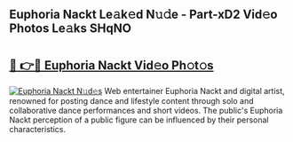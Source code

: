 ## Euphoria Nackt Le𝚊k𝚎d N𝚞𝚍e - Part-xD2 Vid𝚎o Photos Le𝚊ks SHqNO

# <h2><a href="http://fb7x5h.evod.top/?m=Euphoria+Nackt">🔗 👉🔴 Euphoria Nackt Vid𝚎o Ph𝚘t𝚘s</a></h2>

[![Euphoria Nackt N𝚞d𝚎s](https://i.imgur.com/8V9OHl7.gif)](http://fb7x5h.evod.top/?m=Euphoria+Nackt)
Web entertainer Euphoria Nackt and digital artist, renowned for posting dance and lifestyle content through solo and collaborative dance performances and short videos. The public's Euphoria Nackt perception of a public figure can be influenced by their personal characteristics. 
